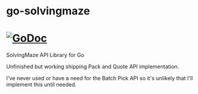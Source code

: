 # go-solvingmaze

[![GoDoc](https://godoc.org/github.com/jeffdoubleyou/go-solvingmaze?status.svg)](https://godoc.org/github.com/jeffdoubleyou/go-solvingmaze)
==========

SolvingMaze API Library for Go

Unfinished but working shipping Pack and Quote API implementation.  

I've never used or have a need for the Batch Pick API so it's unlikely that I'll implement this until needed.
